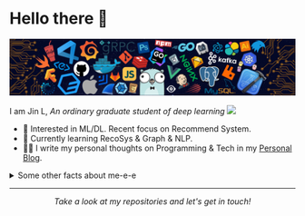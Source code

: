 # Hello there 👋

![](https://github.com/yearing1017/yearing1017/blob/master/header_.png)

I am Jin L, <em>An ordinary graduate student of deep learning
<img src="https://media.giphy.com/media/WUlplcMpOCEmTGBtBW/giphy.gif" width="30"> 
</em> 

* 🧐   Interested in ML/DL. Recent focus on Recommend System.
* 🌱   Currently learning RecoSys & Graph & NLP.  
* ✍🏻   I write my personal thoughts on Programming & Tech in my [Personal Blog](http://yearing1017.cn).

<details>
  <summary>Some other facts about me-e-e</summary>
  <br>

<p align="center">
<img align="center" src="https://github-readme-stats.vercel.app/api/top-langs/?username=yearing1017&hide_langs_below=1&theme=default&line_height=27&layout=compact" />
<img align="center" src="https://github-readme-stats.vercel.app/api?username=yearing1017&show_icons=true&count_private=true&include_all_commits=true&line_height=21" alt="halfrost's Github Stats" />
</p>

</details>
  
<hr>
<p align="center">
  <i>Take a look at my repositories and let's get in touch!</i>
</p>


